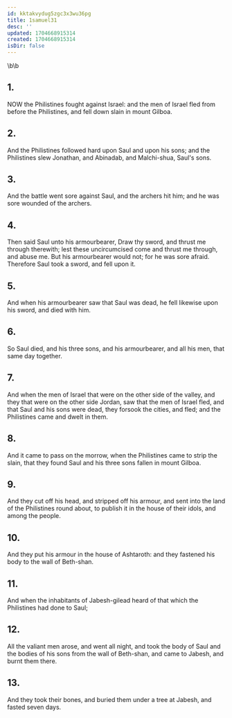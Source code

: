 ```yaml
---
id: kktakvydug5zgc3x3wu36pg
title: 1samuel31
desc: ''
updated: 1704668915314
created: 1704668915314
isDir: false
---
```

\b\b
## 1.
NOW the Philistines fought against Israel: and the men of Israel fled from before the Philistines, and fell down slain in mount Gilboa.
## 2.
And the Philistines followed hard upon Saul and upon his sons; and the Philistines slew Jonathan, and Abinadab, and Malchi-shua, Saul's sons.
## 3.
And the battle went sore against Saul, and the archers hit him; and he was sore wounded of the archers.
## 4.
Then said Saul unto his armourbearer, Draw thy sword, and thrust me through therewith; lest these uncircumcised come and thrust me through, and abuse me.  But his armourbearer would not; for he was sore afraid.  Therefore Saul took a sword, and fell upon it.
## 5.
And when his armourbearer saw that Saul was dead, he fell likewise upon his sword, and died with him.
## 6.
So Saul died, and his three sons, and his armourbearer, and all his men, that same day together.
## 7.
And when the men of Israel that were on the other side of the valley, and they that were on the other side Jordan, saw that the men of Israel fled, and that Saul and his sons were dead, they forsook the cities, and fled; and the Philistines came and dwelt in them.
## 8.
And it came to pass on the morrow, when the Philistines came to strip the slain, that they found Saul and his three sons fallen in mount Gilboa.
## 9.
And they cut off his head, and stripped off his armour, and sent into the land of the Philistines round about, to publish it in the house of their idols, and among the people.
## 10.
And they put his armour in the house of Ashtaroth: and they fastened his body to the wall of Beth-shan.
## 11.
And when the inhabitants of Jabesh-gilead heard of that which the Philistines had done to Saul;
## 12.
All the valiant men arose, and went all night, and took the body of Saul and the bodies of his sons from the wall of Beth-shan, and came to Jabesh, and burnt them there.
## 13.
And they took their bones, and buried them under a tree at Jabesh, and fasted seven days.
